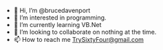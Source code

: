 - 👋 Hi, I’m @brucedavenport
- 👀 I’m interested in programming.
- 🌱 I’m currently learning VB.Net
- 💞️ I’m looking to collaborate on nothing at the time.
- 📫 How to reach me TrySixtyFour@gmail.com

<!---

--->
